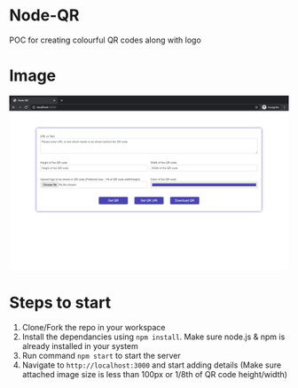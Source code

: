 # Node-QR
POC for creating colourful QR codes along with logo

# Image
![Login](/public/images/node_qr_ss.png)
# Steps to start
1. Clone/Fork the repo in your workspace
2. Install the dependancies using `npm install`. Make sure node.js & npm is already installed in your system
3. Run command `npm start` to start the server
4. Navigate to `http://localhost:3000` and start adding details (Make sure attached image size is less than 100px or 1/8th of QR code height/width)




